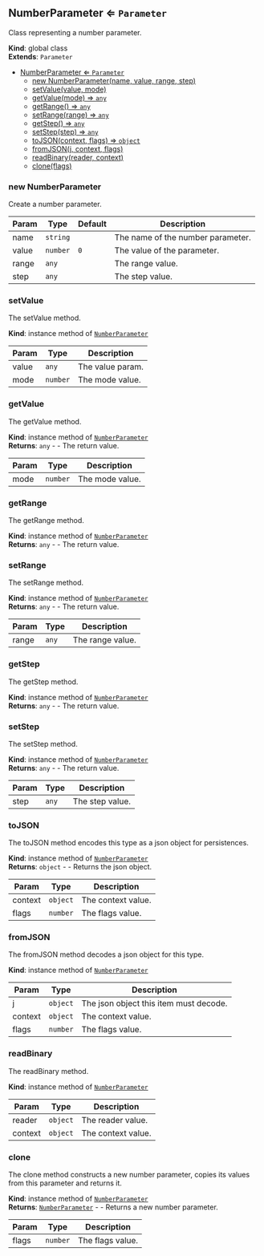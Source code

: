 <a name="NumberParameter"></a>

## NumberParameter ⇐ <code>Parameter</code>
Class representing a number parameter.

**Kind**: global class  
**Extends**: <code>Parameter</code>  

* [NumberParameter ⇐ <code>Parameter</code>](#NumberParameter)
    * [new NumberParameter(name, value, range, step)](#new-NumberParameter)
    * [setValue(value, mode)](#setValue)
    * [getValue(mode) ⇒ <code>any</code>](#getValue)
    * [getRange() ⇒ <code>any</code>](#getRange)
    * [setRange(range) ⇒ <code>any</code>](#setRange)
    * [getStep() ⇒ <code>any</code>](#getStep)
    * [setStep(step) ⇒ <code>any</code>](#setStep)
    * [toJSON(context, flags) ⇒ <code>object</code>](#toJSON)
    * [fromJSON(j, context, flags)](#fromJSON)
    * [readBinary(reader, context)](#readBinary)
    * [clone(flags)](#clone)

<a name="new_NumberParameter_new"></a>

### new NumberParameter
Create a number parameter.


| Param | Type | Default | Description |
| --- | --- | --- | --- |
| name | <code>string</code> |  | The name of the number parameter. |
| value | <code>number</code> | <code>0</code> | The value of the parameter. |
| range | <code>any</code> |  | The range value. |
| step | <code>any</code> |  | The step value. |

<a name="NumberParameter+setValue"></a>

### setValue
The setValue method.

**Kind**: instance method of [<code>NumberParameter</code>](#NumberParameter)  

| Param | Type | Description |
| --- | --- | --- |
| value | <code>any</code> | The value param. |
| mode | <code>number</code> | The mode value. |

<a name="NumberParameter+getValue"></a>

### getValue
The getValue method.

**Kind**: instance method of [<code>NumberParameter</code>](#NumberParameter)  
**Returns**: <code>any</code> - - The return value.  

| Param | Type | Description |
| --- | --- | --- |
| mode | <code>number</code> | The mode value. |

<a name="NumberParameter+getRange"></a>

### getRange
The getRange method.

**Kind**: instance method of [<code>NumberParameter</code>](#NumberParameter)  
**Returns**: <code>any</code> - - The return value.  
<a name="NumberParameter+setRange"></a>

### setRange
The setRange method.

**Kind**: instance method of [<code>NumberParameter</code>](#NumberParameter)  
**Returns**: <code>any</code> - - The return value.  

| Param | Type | Description |
| --- | --- | --- |
| range | <code>any</code> | The range value. |

<a name="NumberParameter+getStep"></a>

### getStep
The getStep method.

**Kind**: instance method of [<code>NumberParameter</code>](#NumberParameter)  
**Returns**: <code>any</code> - - The return value.  
<a name="NumberParameter+setStep"></a>

### setStep
The setStep method.

**Kind**: instance method of [<code>NumberParameter</code>](#NumberParameter)  
**Returns**: <code>any</code> - - The return value.  

| Param | Type | Description |
| --- | --- | --- |
| step | <code>any</code> | The step value. |

<a name="NumberParameter+toJSON"></a>

### toJSON
The toJSON method encodes this type as a json object for persistences.

**Kind**: instance method of [<code>NumberParameter</code>](#NumberParameter)  
**Returns**: <code>object</code> - - Returns the json object.  

| Param | Type | Description |
| --- | --- | --- |
| context | <code>object</code> | The context value. |
| flags | <code>number</code> | The flags value. |

<a name="NumberParameter+fromJSON"></a>

### fromJSON
The fromJSON method decodes a json object for this type.

**Kind**: instance method of [<code>NumberParameter</code>](#NumberParameter)  

| Param | Type | Description |
| --- | --- | --- |
| j | <code>object</code> | The json object this item must decode. |
| context | <code>object</code> | The context value. |
| flags | <code>number</code> | The flags value. |

<a name="NumberParameter+readBinary"></a>

### readBinary
The readBinary method.

**Kind**: instance method of [<code>NumberParameter</code>](#NumberParameter)  

| Param | Type | Description |
| --- | --- | --- |
| reader | <code>object</code> | The reader value. |
| context | <code>object</code> | The context value. |

<a name="NumberParameter+clone"></a>

### clone
The clone method constructs a new number parameter, copies its valuesfrom this parameter and returns it.

**Kind**: instance method of [<code>NumberParameter</code>](#NumberParameter)  
**Returns**: [<code>NumberParameter</code>](#NumberParameter) - - Returns a new number parameter.  

| Param | Type | Description |
| --- | --- | --- |
| flags | <code>number</code> | The flags value. |

